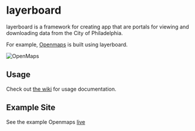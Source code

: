# layerboard

layerboard is a framework for creating app that are portals for viewing and downloading data from the City of Philadelphia.

For example, [Openmaps](https://github.com/CityOfPhiladelphia/openmaps) is built using layerboard.

![OpenMaps](https://s3.amazonaws.com/mapboard-images/OpenMaps.JPG)

## Usage
Check out [the wiki](https://github.com/CityOfPhiladelphia/layerboard/wiki) for usage documentation.

## Example Site

See the example Openmaps [live](https://openmaps.phila.gov) 
